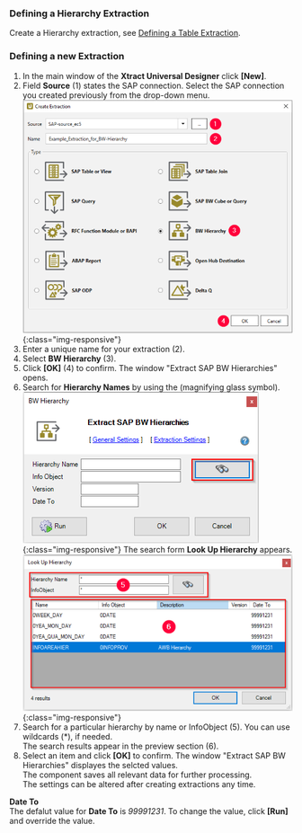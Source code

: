 ### Defining a Hierarchy Extraction
 Create a Hierarchy extraction, see [Defining a Table Extraction](../getting-started/define-a-table-extraction).

### Defining a new Extraction
1. In the main window of the **Xtract Universal Designer** click **[New]**.
2. Field **Source** (1) states the SAP connection. Select the SAP connection you created previously from the drop-down menu.
![Create-Hierarchy-Extraction](/img/content/xu/xu_select-bw-hierarchy.png){:class="img-responsive"}
3. Enter a unique name for your extraction (2).
4. Select **BW Hierarchy** (3).
5. Click **[OK]** (4) to confirm.
The window "Extract SAP BW Hierarchies" opens.
6. Search for **Hierarchy Names** by using the (magnifying glass symbol).
![Search Hierarchy Names](/img/content/xu/xu_search_hierarchy_name.png){:class="img-responsive"}
The search form **Look Up Hierarchy** appears.
![Look Up Hierarchy](/img/content/xu/xu_look-up-hierarchy.png){:class="img-responsive"}
3. Search for a particular hierarchy by name or InfoObject (5). You can use wildcards (*), if needed.<br>
The search results appear in the preview section (6).
4. Select an item and click **[OK]** to confirm.
The window "Extract SAP BW Hierarchies" displayes the selcted values.<br>
The component saves all relevant data for further processing.<br>
The settings can be altered after creating extractions any time.<br>

**Date To**<br>
The defalut value for **Date To** is *99991231*. To change the value, click **[Run]** and override the value.